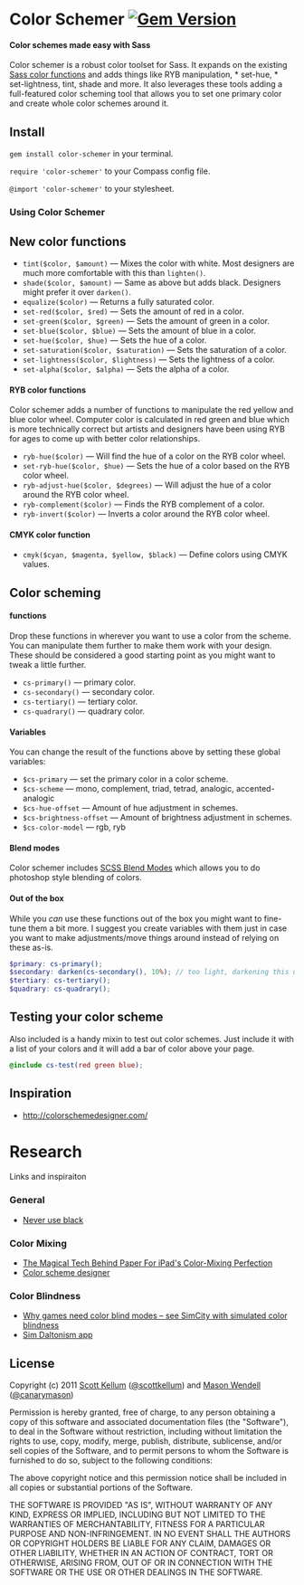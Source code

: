 # Color Schemer [![Gem Version](https://badge.fury.io/rb/color-schemer.png)](http://badge.fury.io/rb/color-schemer)

#### Color schemes made easy with Sass

Color schemer is a robust color toolset for Sass. It expands on the existing [Sass color functions](http://sass-lang.com/docs/yardoc/Sass/Script/Functions.html) and adds things like RYB manipulation, * set-hue, * set-lightness, tint, shade and more. It also leverages these tools adding a full-featured color scheming tool that allows you to set one primary color and create whole color schemes around it.

## Install

`gem install color-schemer` in your terminal.

`require 'color-schemer'` to your Compass config file.

`@import 'color-schemer'` to your stylesheet.

### Using Color Schemer

## New color functions

* `tint($color, $amount)` — Mixes the color with white. Most designers are much more comfortable with this than `lighten()`.
* `shade($color, $amount)` — Same as above but adds black. Designers might prefer it over `darken()`.
* `equalize($color)` — Returns a fully saturated color.
* `set-red($color, $red)` — Sets the amount of red in a color.
* `set-green($color, $green)` — Sets the amount of green in a color.
* `set-blue($color, $blue)` — Sets the amount of blue in a color.
* `set-hue($color, $hue)` — Sets the hue of a color.
* `set-saturation($color, $saturation)` — Sets the saturation of a color.
* `set-lightness($color, $lightness)` — Sets the lightness of a color.
* `set-alpha($color, $alpha)` — Sets the alpha of a color.

#### RYB color functions

Color schemer adds a number of functions to manipulate the red yellow and blue color wheel. Computer color is calculated in red green and blue which is more technically correct but artists and designers have been using RYB for ages to come up with better color relationships.

* `ryb-hue($color)` — Will find the hue of a color on the RYB color wheel.
* `set-ryb-hue($color, $hue)` — Sets the hue of a color based on the RYB color wheel.
* `ryb-adjust-hue($color, $degrees)` — Will adjust the hue of a color around the RYB color wheel.
* `ryb-complement($color)` — Finds the RYB complement of a color.
* `ryb-invert($color)` — Inverts a color around the RYB color wheel.

#### CMYK color function

* `cmyk($cyan, $magenta, $yellow, $black)` — Define colors using CMYK values.

## Color scheming

#### functions

Drop these functions in wherever you want to use a color from the scheme. You can manipulate them further to make them work with your design. These should be considered a good starting point as you might want to tweak a little further.

* `cs-primary()` — primary color.
* `cs-secondary()` — secondary color.
* `cs-tertiary()` — tertiary color.
* `cs-quadrary()` — quadrary color.

#### Variables

You can change the result of the functions above by setting these global variables:

* `$cs-primary` — set the primary color in a color scheme.
* `$cs-scheme` — mono, complement, triad, tetrad, analogic, accented-analogic
* `$cs-hue-offset` — Amount of hue adjustment in schemes.
* `$cs-brightness-offset` — Amount of brightness adjustment in schemes.
* `$cs-color-model` — rgb, ryb

#### Blend modes

Color schemer includes [SCSS Blend Modes](https://github.com/heygrady/scss-blend-modes) which allows you to do photoshop style blending of colors.

#### Out of the box

While you *can* use these functions out of the box you might want to fine-tune them a bit more. I suggest you create variables with them just in case you want to make adjustments/move things around instead of relying on these as-is.

```scss
$primary: cs-primary();
$secondary: darken(cs-secondary(), 10%); // too light, darkening this up a bit.
$tertiary: cs-tertiary();
$quadrary: cs-quadrary();
```

## Testing your color scheme

Also included is a handy mixin to test out color schemes. Just include it with a list of your colors and it will add a bar of color above your page.

```scss
@include cs-test(red green blue);
```

## Inspiration

* http://colorschemedesigner.com/

# Research

Links and inspiraiton

### General

- [Never use black](http://ianstormtaylor.com/design-tip-never-use-black/)


### Color Mixing

- [The Magical Tech Behind Paper For iPad's Color-Mixing Perfection](http://www.fastcompany.com/3002676/magical-tech-behind-paper-ipads-color-mixing-perfection)
- [Color scheme designer](http://colorschemedesigner.com/)

### Color Blindness

- [Why games need color blind modes – see SimCity with simulated color blindness](http://www.pcgamer.com/2013/02/01/why-games-need-color-blind-modes-see-simcity-with-simulated-color-blindness/)
- [Sim Daltonism app](http://michelf.ca/projects/sim-daltonism/)

## License

Copyright (c) 2011 [Scott Kellum](http://www.scottkellum.com/) ([@scottkellum](http://twitter.com/scottkellum)) and [Mason Wendell](http://thecodingdesigner.com/) ([@canarymason](http://twitter.com/canarymason))

Permission is hereby granted, free of charge, to any person obtaining a copy of this software and associated documentation files (the "Software"), to deal in the Software without restriction, including without limitation the rights to use, copy, modify, merge, publish, distribute, sublicense, and/or sell copies of the Software, and to permit persons to whom the Software is furnished to do so, subject to the following conditions:

The above copyright notice and this permission notice shall be included in all copies or substantial portions of the Software.

THE SOFTWARE IS PROVIDED "AS IS", WITHOUT WARRANTY OF ANY KIND, EXPRESS OR IMPLIED, INCLUDING BUT NOT LIMITED TO THE WARRANTIES OF MERCHANTABILITY, FITNESS FOR A PARTICULAR PURPOSE AND NON-INFRINGEMENT. IN NO EVENT SHALL THE AUTHORS OR COPYRIGHT HOLDERS BE LIABLE FOR ANY CLAIM, DAMAGES OR OTHER LIABILITY, WHETHER IN AN ACTION OF CONTRACT, TORT OR OTHERWISE, ARISING FROM, OUT OF OR IN CONNECTION WITH THE SOFTWARE OR THE USE OR OTHER DEALINGS IN THE SOFTWARE.
